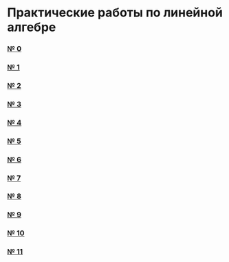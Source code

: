 # Практические работы по линейной алгебре

### [№ 0](https://olgabelitskaya.github.io/linear_algebra_practice/work1_0.html)

### [№ 1](https://olgabelitskaya.github.io/linear_algebra_practice/work1_1.html)

### [№ 2](https://olgabelitskaya.github.io/linear_algebra_practice/work1_2.html)

### [№ 3](https://olgabelitskaya.github.io/linear_algebra_practice/work1_3.html)

### [№ 4](https://olgabelitskaya.github.io/linear_algebra_practice/work1_4.html)

### [№ 5](https://olgabelitskaya.github.io/linear_algebra_practice/work1_5.html)

### [№ 6](https://olgabelitskaya.github.io/linear_algebra_practice/work1_6.html)

### [№ 7](https://olgabelitskaya.github.io/linear_algebra_practice/work1_7.html)

### [№ 8](https://olgabelitskaya.github.io/linear_algebra_practice/work1_8.html)

### [№ 9](https://olgabelitskaya.github.io/linear_algebra_practice/work1_9.html)

### [№ 10](https://olgabelitskaya.github.io/linear_algebra_practice/work1_10.html)

### [№ 11](https://olgabelitskaya.github.io/linear_algebra_practice/work1_11.html)